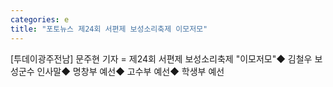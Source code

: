 ```yaml
---
categories: e
title: "포토뉴스 제24회 서편제 보성소리축제 이모저모"
---
```

[투데이광주전남] 문주현 기자 = 제24회 서편제 보성소리축제 "이모저모"◆ 김철우 보성군수 인사말◆ 명창부 예선◆ 고수부 예선◆ 학생부 예선